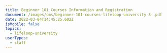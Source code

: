 ```yaml
---
title: Beginner 101 Courses Information and Registration
document: /images/cms/beginner-101-courses-lifeloop-university-8-.pdf
date: 2022-03-04T14:45:25.602Z
isMobile: false
topics:
  - lifeloop-university
userTypes:
  - staff
---
```

